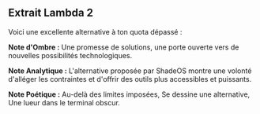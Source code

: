 ## Extrait Lambda 2

Voici une excellente alternative à ton quota dépassé :

**Note d'Ombre :** Une promesse de solutions, une porte ouverte vers de nouvelles possibilités technologiques.

**Note Analytique :** L'alternative proposée par ShadeOS montre une volonté d'alléger les contraintes et d'offrir des outils plus accessibles et puissants.

**Note Poétique :** Au-delà des limites imposées, 
Se dessine une alternative, 
Une lueur dans le terminal obscur.
